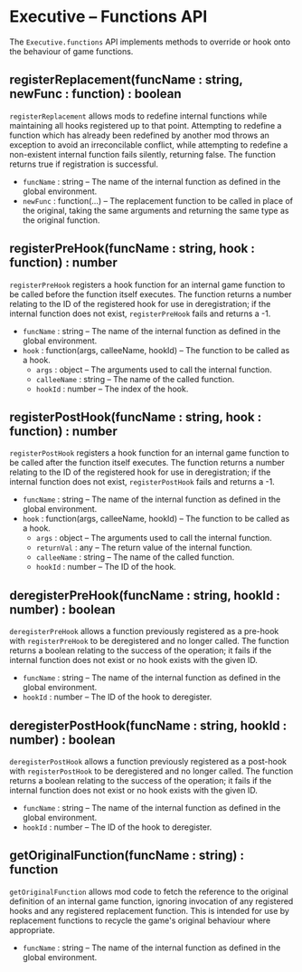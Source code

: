 # Executive – Functions API

The `Executive.functions` API implements methods to override or hook onto the behaviour of game functions.

## registerReplacement(funcName : string, newFunc : function) : boolean

`registerReplacement` allows mods to redefine internal functions while maintaining all hooks registered up to that point. Attempting to redefine a function which has already been redefined by another mod throws an exception to avoid an irreconcilable conflict, while attempting to redefine a non-existent internal function fails silently, returning false. The function returns true if registration is successful.

- `funcName` : string – The name of the internal function as defined in the global environment.
- `newFunc` : function(...) – The replacement function to be called in place of the original, taking the same arguments and returning the same type as the original function.

## registerPreHook(funcName : string, hook : function) : number

`registerPreHook` registers a hook function for an internal game function to be called before the function itself executes. The function returns a number relating to the ID of the registered hook for use in deregistration; if the internal function does not exist, `registerPreHook` fails and returns a -1.

- `funcName` : string – The name of the internal function as defined in the global environment.
- `hook` : function(args, calleeName, hookId) – The function to be called as a hook.
    - `args` : object – The arguments used to call the internal function.
    - `calleeName` : string – The name of the called function.
    - `hookId` : number – The index of the hook.

## registerPostHook(funcName : string, hook : function) : number

`registerPostHook` registers a hook function for an internal game function to be called after the function itself executes. The function returns a number relating to the ID of the registered hook for use in deregistration; if the internal function does not exist, `registerPostHook` fails and returns a -1.

- `funcName` : string – The name of the internal function as defined in the global environment.
- `hook` : function(args, calleeName, hookId) – The function to be called as a hook.
    - `args` : object – The arguments used to call the internal function.
    - `returnVal` : any – The return value of the internal function.
    - `calleeName` : string – The name of the called function.
    - `hookId` : number – The ID of the hook.

## deregisterPreHook(funcName : string, hookId : number) : boolean

`deregisterPreHook` allows a function previously registered as a pre-hook with `registerPreHook` to be deregistered and no longer called. The function returns a boolean relating to the success of the operation; it fails if the internal function does not exist or no hook exists with the given ID.

- `funcName` : string – The name of the internal function as defined in the global environment.
- `hookId` : number – The ID of the hook to deregister.

## deregisterPostHook(funcName : string, hookId : number) : boolean

`deregisterPostHook` allows a function previously registered as a post-hook with `registerPostHook` to be deregistered and no longer called. The function returns a boolean relating to the success of the operation; it fails if the internal function does not exist or no hook exists with the given ID.

- `funcName` : string – The name of the internal function as defined in the global environment.
- `hookId` : number – The ID of the hook to deregister.

## getOriginalFunction(funcName : string) : function

`getOriginalFunction` allows mod code to fetch the reference to the original definition of an internal game function, ignoring invocation of any registered hooks and any registered replacement function. This is intended for use by replacement functions to recycle the game's original behaviour where appropriate.

- `funcName` : string – The name of the internal function as defined in the global environment.